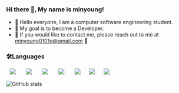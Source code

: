 ### Hi there 👋, My name is minyoung!
- 👋 Hello everyone, I am a computer software engineering student.
- 👀 My goal is to become a Developer.
- 🌱 If you would like to contact me, please reach out to me at minyoung0101q@gmail.com 💞️

<h3>🛠Languages</h3>
<div>
<img src="https://img.shields.io/badge/REACT-6DB33F?style=flat-square&logo=REACT&logoColor=white" style="height : auto; margin-left : 10px; margin-right : 10px;"/></a>&nbsp;
<img src="https://img.shields.io/badge/HTML5-E34F26?style=flat-square&logo=HTML5&logoColor=white" style="height : auto; margin-left : 10px; margin-right : 10px;"/></a>&nbsp;
<img src="https://img.shields.io/badge/CSS3-1572B6?style=flat-square&logo=CSS3&logoColor=white" style="height : auto; margin-left : 10px; margin-right : 10px;"/></a>&nbsp;
<img src="https://img.shields.io/badge/JavaScript-F7DF1E?style=flat-square&logo=JavaScript&logoColor=white" style="height : auto; margin-left : 10px; margin-right : 10px;"/></a>&nbsp;
<img src="https://img.shields.io/badge/TypeScript-007ACC?style=flat-square&logo=TypeScript&logoColor=white" style="height: auto; margin-left: 10px; margin-right: 10px;"/>
<img src="https://img.shields.io/badge/Java-E1B771?style=flat-square&logo=Java&logoColor=white" style="height: auto; margin-left: 10px; margin-right: 10px;"/>
  <img src="https://img.shields.io/badge/C#-F49551?style=flat-square&logo=C#&logoColor=white" style="height: auto; margin-left: 10px; margin-right: 10px;"/>
</a>&nbsp;
</div>

![GitHub stats](https://github-readme-stats.vercel.app/api?username=minyoung0101q&show_icons=true&count_private=true)  
